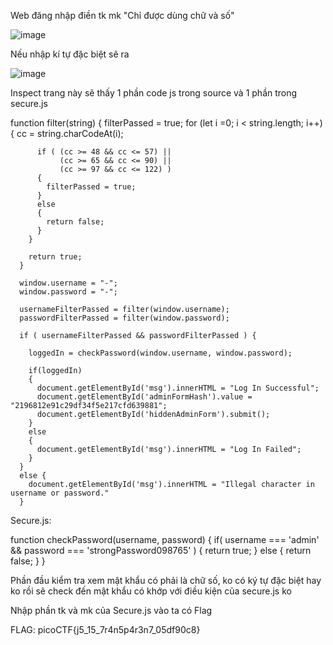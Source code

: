 Web đăng nhập điền tk mk "Chỉ được dùng chữ và số"

![image](https://github.com/user-attachments/assets/91eae849-8b2a-4f8e-9cc2-d3b33e6f949d)

Nếu nhập kí tự đặc biệt sẽ ra

![image](https://github.com/user-attachments/assets/d9403522-591e-410e-b230-084eab4ee04b)

Inspect trang này sẽ thấy 1 phần code js trong source và 1 phần trong secure.js

function filter(string) {
        filterPassed = true;
        for (let i =0; i < string.length; i++){
          cc = string.charCodeAt(i);
          
          if ( (cc >= 48 && cc <= 57) ||
               (cc >= 65 && cc <= 90) ||
               (cc >= 97 && cc <= 122) )
          {
            filterPassed = true;     
          }
          else
          {
            return false;
          }
        }
        
        return true;
      }
    
      window.username = "-";
      window.password = "-";
      
      usernameFilterPassed = filter(window.username);
      passwordFilterPassed = filter(window.password);
      
      if ( usernameFilterPassed && passwordFilterPassed ) {
      
        loggedIn = checkPassword(window.username, window.password);
        
        if(loggedIn)
        {
          document.getElementById('msg').innerHTML = "Log In Successful";
          document.getElementById('adminFormHash').value = "2196812e91c29df34f5e217cfd639881";
          document.getElementById('hiddenAdminForm').submit();
        }
        else
        {
          document.getElementById('msg').innerHTML = "Log In Failed";
        }
      }
      else {
        document.getElementById('msg').innerHTML = "Illegal character in username or password."
      }

Secure.js:


function checkPassword(username, password)
{
  if( username === 'admin' && password === 'strongPassword098765' )
  {
    return true;
  }
  else
  {
    return false;
  }
}

Phần đầu kiểm tra xem mật khẩu có phải là chữ số, ko có ký tự đặc biệt hay ko rồi sẽ check đến mật khẩu có khớp với điều kiện của secure.js ko

Nhập phần tk và mk của Secure.js vào ta có Flag

FLAG: picoCTF{j5_15_7r4n5p4r3n7_05df90c8}
